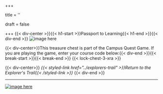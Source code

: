 +++

title = ''

draft = false

+++
{{< div-center >}}{{< h1-start >}}Passport to Learning{{< h1-end >}}{{< div-end >}}
![image here](../images/chest-3.png#center)

{{< div-center>}}This treasure chest is part of the Campus Quest Game. If you are playing the game, enter your course code below:{{< div-end >}}{{< break-start >}}{{< break-end >}}
{{< lock-chest-3-xra >}}

{{< div-center>}}
*{{< styled-link href="../explorers-trail" >}}Return to the Explorer's Trail{{< /styled-link >}}*
{{< div-end >}}
___

[![image here](../images/lost-icon.png#center)](../lost)